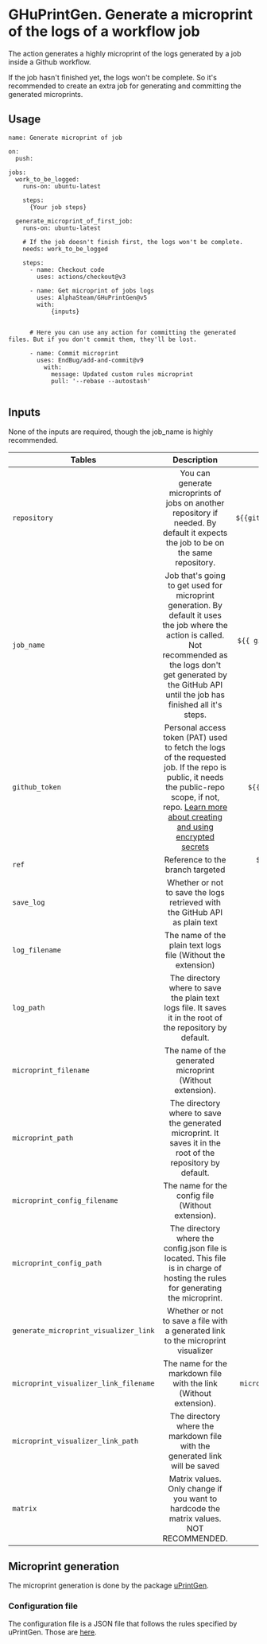 # GHuPrintGen. Generate a microprint of the logs of a workflow job

The action generates a highly microprint of the logs generated by a job inside a Github workflow.

If the job hasn't finished yet, the logs won't be complete. So it's recommended to create an extra job for generating and committing the generated microprints.

## Usage

```
name: Generate microprint of job

on: 
  push:

jobs:
  work_to_be_logged:
    runs-on: ubuntu-latest

    steps:
      {Your job steps}

  generate_microprint_of_first_job:
    runs-on: ubuntu-latest

    # If the job doesn't finish first, the logs won't be complete.
    needs: work_to_be_logged

    steps:
      - name: Checkout code
        uses: actions/checkout@v3

      - name: Get microprint of jobs logs
        uses: AlphaSteam/GHuPrintGen@v5
        with: 
            {inputs}


      # Here you can use any action for committing the generated files. But if you don't commit them, they'll be lost.

      - name: Commit microprint
        uses: EndBug/add-and-commit@v9
          with:
            message: Updated custom rules microprint
            pull: '--rebase --autostash'
      
```

## Inputs

None of the inputs are required, though the job_name is highly recommended.

| Tables        | Description| Default  |
| ------------- |:-------------:| -----:|
|  `repository` | You can generate microprints of jobs on another repository if needed. By default it expects the job to be on the same repository. | `${{github.repository}}` |
| `job_name`    | Job that's going to get used for microprint generation. By default it uses the job where the action is called. Not recommended as the logs don't get generated by the GitHub API until the job has finished all it's steps.| `${{ github.job }}` (Not recommended!)|
| `github_token` | Personal access token (PAT) used to fetch the logs of the requested job. If the repo is public, it needs the public-repo scope, if not, repo. [Learn more about creating and using encrypted secrets](https://help.github.com/en/actions/automating-your-workflow-with-github-actions/creating-and-using-encrypted-secrets) |    `${{ github.token }}` |
|`ref`| Reference to the branch targeted |  `${{ github.ref }}` (Current branch)|
|`save_log`| Whether or not to save the logs retrieved with the GitHub API as plain text | true|
|`log_filename`|The name of the plain text logs file (Without the extension)|`logs`|
|`log_path`| The directory where to save the plain text logs file. It saves it in the root of the repository by default.|  `./`|
|`microprint_filename`|The name of the generated microprint (Without extension).|`microprint`|
|`microprint_path`|The directory where to save the generated microprint. It saves it in the root of the repository by default.|`./`|
|`microprint_config_filename`|The name for the config file (Without extension).|`config`|
|`microprint_config_path`|The directory where the config.json file is located. This file is in charge of hosting the rules for generating the microprint. |`./`|
|`generate_microprint_visualizer_link`|Whether or not to save a file with a generated link to the microprint visualizer|true|
|`microprint_visualizer_link_filename`|The name for the markdown file with the link (Without extension).|`microprint_visualizer`|
|`microprint_visualizer_link_path`|The directory where the markdown file with the generated link will be saved|`./`|
|`matrix`|Matrix values. Only change if you want to hardcode the matrix values. NOT RECOMMENDED.|`${{matrix && toJSON(matrix)}}`|

## Microprint generation

The microprint generation is done by the package [uPrintGen](https://github.com/AlphaSteam/uPrintGen).

### Configuration file

The configuration file is a JSON file that follows the rules specified by uPrintGen. Those are [here](https://github.com/AlphaSteam/uPrintGen#configuration-file). 
